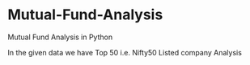 # Mutual-Fund-Analysis

Mutual Fund Analysis in Python

In the given data we have Top 50 i.e. Nifty50 Listed company Analysis
